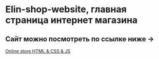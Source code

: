 # Elin-shop-website, главная страница интернет магазина

## Сайт можно посмотреть по ссылке ниже ->

[Online store HTML & CSS & JS](https://maxim1c.github.io/online_store_react/)
